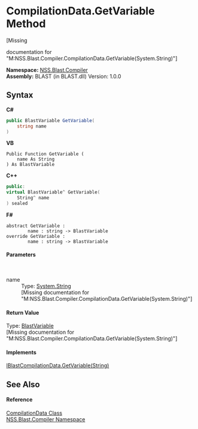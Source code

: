 # CompilationData.GetVariable Method 
 

\[Missing <summary> documentation for "M:NSS.Blast.Compiler.CompilationData.GetVariable(System.String)"\]

**Namespace:**&nbsp;<a href="26a25caa-f50b-92ad-f15c-dbb9db1493ae.md">NSS.Blast.Compiler</a><br />**Assembly:**&nbsp;BLAST (in BLAST.dll) Version: 1.0.0

## Syntax

**C#**<br />
``` C#
public BlastVariable GetVariable(
	string name
)
```

**VB**<br />
``` VB
Public Function GetVariable ( 
	name As String
) As BlastVariable
```

**C++**<br />
``` C++
public:
virtual BlastVariable^ GetVariable(
	String^ name
) sealed
```

**F#**<br />
``` F#
abstract GetVariable : 
        name : string -> BlastVariable 
override GetVariable : 
        name : string -> BlastVariable 
```


#### Parameters
&nbsp;<dl><dt>name</dt><dd>Type: <a href="https://docs.microsoft.com/dotnet/api/system.string" target="_blank" rel="noopener noreferrer">System.String</a><br />\[Missing <param name="name"/> documentation for "M:NSS.Blast.Compiler.CompilationData.GetVariable(System.String)"\]</dd></dl>

#### Return Value
Type: <a href="f06b3ca6-6fc7-2463-b0e0-c8541bfc9d8d.md">BlastVariable</a><br />\[Missing <returns> documentation for "M:NSS.Blast.Compiler.CompilationData.GetVariable(System.String)"\]

#### Implements
<a href="a0fa6b0c-936f-823c-e67c-2bc03610dec1.md">IBlastCompilationData.GetVariable(String)</a><br />

## See Also


#### Reference
<a href="52667f7e-8dc6-6543-e265-fdc90d6834fa.md">CompilationData Class</a><br /><a href="26a25caa-f50b-92ad-f15c-dbb9db1493ae.md">NSS.Blast.Compiler Namespace</a><br />